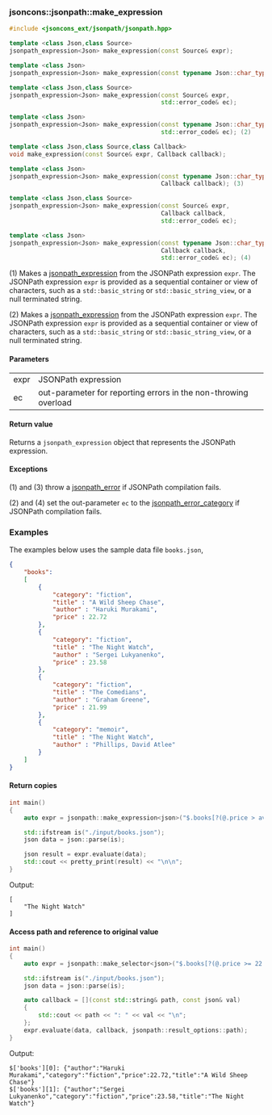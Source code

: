 ### jsoncons::jsonpath::make_expression

```c++
#include <jsoncons_ext/jsonpath/jsonpath.hpp>

template <class Json,class Source>
jsonpath_expression<Json> make_expression(const Source& expr); 

template <class Json>
jsonpath_expression<Json> make_expression(const typename Json::char_type* expr); (1)
```
```c++
template <class Json,class Source>
jsonpath_expression<Json> make_expression(const Source& expr,
                                          std::error_code& ec); 

template <class Json>
jsonpath_expression<Json> make_expression(const typename Json::char_type* expr,
                                          std::error_code& ec); (2)
```
```c++
template <class Json,class Source,class Callback>
void make_expression(const Source& expr, Callback callback); 

template <class Json>
jsonpath_expression<Json> make_expression(const typename Json::char_type* expr,
                                          Callback callback); (3)
```
```c++
template <class Json,class Source>
jsonpath_expression<Json> make_expression(const Source& expr,
                                          Callback callback,
                                          std::error_code& ec); 

template <class Json>
jsonpath_expression<Json> make_expression(const typename Json::char_type* expr,
                                          Callback callback,                                           
                                          std::error_code& ec); (4)
```

(1) Makes a [jsonpath_expression](jsonpath_expression.md) from the JSONPath expression `expr`.
The JSONPath expression `expr` is provided as a sequential container or view of characters, 
such as a `std::basic_string` or `std::basic_string_view`, or a null terminated string.

(2) Makes a [jsonpath_expression](jsonpath_expression.md) from the JSONPath expression `expr`.
The JSONPath expression `expr` is provided as a sequential container or view of characters, 
such as a `std::basic_string` or `std::basic_string_view`, or a null terminated string.

#### Parameters

<table>
  <tr>
    <td>expr</td>
    <td>JSONPath expression</td> 
  </tr>
  <tr>
    <td>ec</td>
    <td>out-parameter for reporting errors in the non-throwing overload</td> 
  </tr>
</table>

#### Return value

Returns a `jsonpath_expression` object that represents the JSONPath expression.

#### Exceptions

(1) and (3) throw a [jsonpath_error](jsonpath_error.md) if JSONPath compilation fails.

(2) and (4) set the out-parameter `ec` to the [jsonpath_error_category](jsonpath_errc.md) if JSONPath compilation fails. 

### Examples

The examples below uses the sample data file `books.json`, 

```json
{
    "books":
    [
        {
            "category": "fiction",
            "title" : "A Wild Sheep Chase",
            "author" : "Haruki Murakami",
            "price" : 22.72
        },
        {
            "category": "fiction",
            "title" : "The Night Watch",
            "author" : "Sergei Lukyanenko",
            "price" : 23.58
        },
        {
            "category": "fiction",
            "title" : "The Comedians",
            "author" : "Graham Greene",
            "price" : 21.99
        },
        {
            "category": "memoir",
            "title" : "The Night Watch",
            "author" : "Phillips, David Atlee"
        }
    ]
}
```

#### Return copies

```c++
int main()
{
    auto expr = jsonpath::make_expression<json>("$.books[?(@.price > avg($.books[*].price))].title");

    std::ifstream is("./input/books.json");
    json data = json::parse(is);

    json result = expr.evaluate(data);
    std::cout << pretty_print(result) << "\n\n";
}
```
Output:
```
[
    "The Night Watch"
]
```

#### Access path and reference to original value

```c++
int main()
{
    auto expr = jsonpath::make_selector<json>("$.books[?(@.price >= 22.0)]");

    std::ifstream is("./input/books.json");
    json data = json::parse(is);

    auto callback = [](const std::string& path, const json& val)
    {
        std::cout << path << ": " << val << "\n";
    };
    expr.evaluate(data, callback, jsonpath::result_options::path);
}
```
Output:
```
$['books'][0]: {"author":"Haruki Murakami","category":"fiction","price":22.72,"title":"A Wild Sheep Chase"}
$['books'][1]: {"author":"Sergei Lukyanenko","category":"fiction","price":23.58,"title":"The Night Watch"}
```
